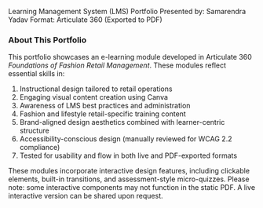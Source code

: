 Learning Management System (LMS) Portfolio
Presented by: Samarendra Yadav
Format: Articulate 360 (Exported to PDF)

### About This Portfolio

This portfolio showcases an e-learning module developed in Articulate 360 *Foundations of Fashion Retail Management*. These modules reflect essential skills in:

  1. Instructional design tailored to retail operations
  2. Engaging visual content creation using Canva
  3. Awareness of LMS best practices and administration
  4. Fashion and lifestyle retail-specific training content
  5. Brand-aligned design aesthetics combined with learner-centric structure
  6. Accessibility-conscious design (manually reviewed for WCAG 2.2 compliance)
  7. Tested for usability and flow in both live and PDF-exported formats

These modules incorporate interactive design features, including clickable elements, built-in transitions, and assessment-style micro-quizzes. 
Please note: some interactive components may not function in the static PDF. A live interactive version can be shared upon request.


